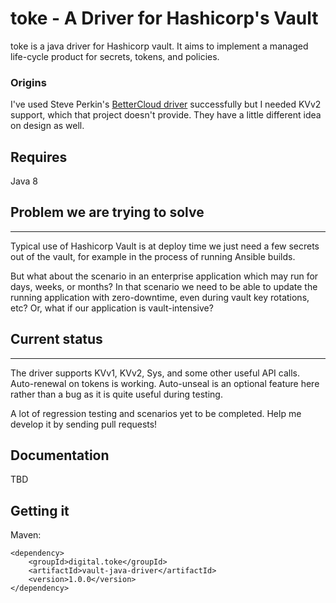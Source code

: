 # toke - A Driver for Hashicorp's Vault 

toke is a java driver for Hashicorp vault. It aims to implement a managed life-cycle product for secrets, tokens, and policies.

### Origins

I've used Steve Perkin's [BetterCloud driver](https://github.com/BetterCloud/vault-java-driver) 
successfully but I needed KVv2 support, which that project doesn't provide. They have a little different
idea on design as well. 

Requires
---------------------

Java 8

## Problem we are trying to solve
---------------------

Typical use of Hashicorp Vault is at deploy time we just need a few secrets out of the vault, for example in
the process of running Ansible builds. 

But what about the scenario in an enterprise application which may run for days, weeks, or months? In that
scenario we need to be able to update the running application with zero-downtime, even during
vault key rotations, etc? Or, what if our application is vault-intensive?

## Current status
---------------------

The driver supports KVv1, KVv2, Sys, and some other useful API calls. Auto-renewal on tokens is working. Auto-unseal is an
optional feature here rather than a bug as it is quite useful during testing.  

A lot of regression testing and scenarios yet to be completed. Help me develop it by sending pull requests! 

## Documentation

TBD

Getting it
---------------------

Maven:
```
<dependency>
   	<groupId>digital.toke</groupId>
	<artifactId>vault-java-driver</artifactId>
	<version>1.0.0</version>
</dependency>
```




